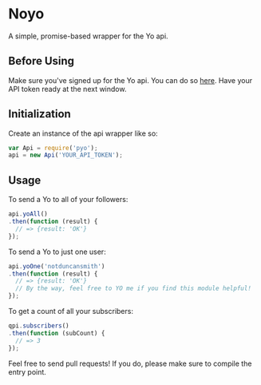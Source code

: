 # Noyo

A simple, promise-based wrapper for the Yo api.


## Before Using

Make sure you've signed up for the Yo api.  You can do so [here](http://yoapi.justyo.co/).
Have your API token ready at the next window.


## Initialization

Create an instance of the api wrapper like so:

```javascript
var Api = require('pyo');
api = new Api('YOUR_API_TOKEN');
```

## Usage

To send a Yo to all of your followers: 

```javascript
api.yoAll()
.then(function (result) {
  // => {result: 'OK'}
});
```

To send a Yo to just one user:

```javascript
api.yoOne('notduncansmith')
.then(function (result) {
  // => {result: 'OK'}
  // By the way, feel free to YO me if you find this module helpful!
});
```

To get a count of all your subscribers:

```javascript
qpi.subscribers()
.then(function (subCount) {
  // => 3
});
```

Feel free to send pull requests!  If you do, please make sure to compile the entry point.
